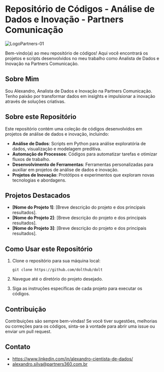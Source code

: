 # Repositório de Códigos - Análise de Dados e Inovação - Partners Comunicação
![LogoPartners-01](https://github.com/user-attachments/assets/1ab8c563-6a85-44c8-ac19-8917814eeab6)



Bem-vindo(a) ao meu repositório de códigos! Aqui você encontrará os projetos e scripts desenvolvidos no meu trabalho como Analista de Dados e Inovação na Partners Comunicação.

## Sobre Mim

Sou Alexandro, Analista de Dados e Inovação na Partners Comunicação. Tenho paixão por transformar dados em insights e impulsionar a inovação através de soluções criativas.

## Sobre este Repositório

Este repositório contém uma coleção de códigos desenvolvidos em projetos de análise de dados e inovação, incluindo:

* **Análise de Dados**: Scripts em Python para análise exploratória de dados, visualização e modelagem preditiva.
* **Automação de Processos**: Códigos para automatizar tarefas e otimizar fluxos de trabalho.
* **Desenvolvimento de Ferramentas**: Ferramentas personalizadas para auxiliar em projetos de análise de dados e inovação.
* **Projetos de Inovação**: Protótipos e experimentos que exploram novas tecnologias e abordagens.

## Projetos Destacados

* **[Nome do Projeto 1]**: [Breve descrição do projeto e dos principais resultados].
* **[Nome do Projeto 2]**: [Breve descrição do projeto e dos principais resultados].
* **[Nome do Projeto 3]**: [Breve descrição do projeto e dos principais resultados].

## Como Usar este Repositório

1.  Clone o repositório para sua máquina local:

    `git clone https://github.com/dolthub/dolt`

2.  Navegue até o diretório do projeto desejado.
3.  Siga as instruções específicas de cada projeto para executar os códigos.

## Contribuição

Contribuições são sempre bem-vindas! Se você tiver sugestões, melhorias ou correções para os códigos, sinta-se à vontade para abrir uma issue ou enviar um pull request.

## Contato

* https://www.linkedin.com/in/alexandro-cientista-de-dados/
* alexandro.silva@partners360.com.br
